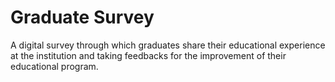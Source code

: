 # Graduate Survey
A digital survey through which graduates share their educational experience at the institution and taking feedbacks for the improvement of their educational program. 
